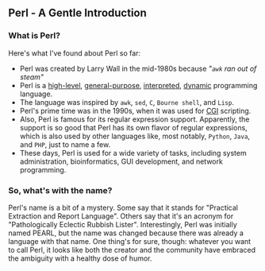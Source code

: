 ## **Perl - A Gentle Introduction**

### **What is Perl?**

Here's what I've found about Perl so far:

- Perl was created by Larry Wall in the mid-1980s because
_"`awk` ran out of steam"_
- Perl is a [high-level](../GLOSSARY.md/#high-level-language-hll),
[general-purpose](../GLOSSARY.md/#general-purpose-language-gpl),
[interpreted](../GLOSSARY.md/#interpreted-language),
[dynamic](../GLOSSARY.md/#dynamic-language) programming language.
- The language was inspired by `awk`, `sed`, `C`, `Bourne shell`, and `Lisp`.
- Perl's prime time was in the 1990s, when it was used for
[CGI](../GLOSSARY.md/#CGI) scripting. 
- Also, Perl is famous for its regular expression support. Apparently,
the support is so good that Perl has its own flavor of regular expressions,
which is also used by other languages like, most notably, `Python`, `Java`,
and `PHP`, just to name a few.
- These days, Perl is used for a wide variety of tasks, including system 
administration,
bioinformatics, GUI development, and network programming.

### **So, what's with the name?**

Perl's name is a bit of a mystery. Some say that it stands for "Practical 
Extraction and Report Language". Others say that it's an acronym for
"Pathologically Eclectic Rubbish Lister". Interestingly, Perl was initially
named PEARL, but the name was changed because there was already a language
with that name. One thing's for sure, though: whatever you want to call Perl,
it looks like both the creator and the community have embraced the ambiguity with
a healthy dose of humor.
